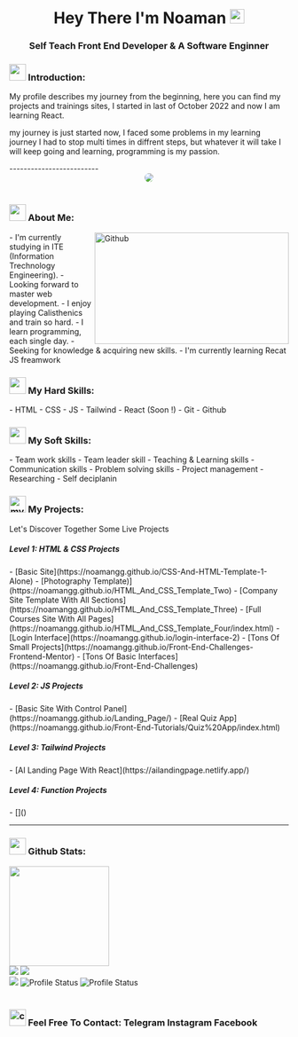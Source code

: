 <h1 align="center">Hey There I'm Noaman <img src="https://media.giphy.com/media/hvRJCLFzcasrR4ia7z/giphy.gif" width="26" /></h1>
<h3 align="center">Self Teach Front End Developer & A Software Enginner</h3>
<h3><img src="https://media.giphy.com/media/ABiB3kRDZ9HQXsmb7b/giphy.gif" width="30">
 Introduction:
</h3>
<p>My profile describes my journey from the beginning, here you can find my projects and trainings sites, I started in last of October 2022 and now I am learning React.</p>
<p>my journey is just started now, I faced some problems in my learning journey I had to stop multi times in diffrent steps, but whatever it will take I will keep going and learning, programming is my passion.</p>
-------------------------
<!-- Gif -->
<div align="center" >
<img style="border-radius: 10px" src="https://media.giphy.com/media/ZVik7pBtu9dNS/giphy.gif">
</div>
<br />
<!-- About Me Section -->
<h3>
<img src="https://media.giphy.com/media/ABiB3kRDZ9HQXsmb7b/giphy.gif" width="30">
  About Me:
</h3>
  <img width="350" height="201.25" align="right" alt="Github" src="https://github.githubassets.com/images/modules/profile/profile-first-issue-dark.svg" />
- I'm currently studying in ITE (Information Trechnology Engineering).
- Looking forward to master web development.
- I enjoy playing Calisthenics and train so hard.
- I learn programming, each single day.
- Seeking for knowledge & acquiring new skills.
- I'm currently learning Recat JS freamwork
<br />
<!-- My Skills -->
<div>
<h3>
  <img src="https://media2.giphy.com/media/QssGEmpkyEOhBCb7e1/giphy.gif?cid=ecf05e47a0n3gi1bfqntqmob8g9aid1oyj2wr3ds3mg700bl&rid=giphy.gif" width="30">
  My Hard Skills:
</h3>
</div>
- HTML
- CSS
- JS
- Tailwind
- React (Soon !)
- Git
- Github


<div>
<h3>
  <img src="https://media2.giphy.com/media/QssGEmpkyEOhBCb7e1/giphy.gif?cid=ecf05e47a0n3gi1bfqntqmob8g9aid1oyj2wr3ds3mg700bl&rid=giphy.gif" width="30">
  My Soft Skills:
</h3>
</div>
- Team work skills
- Team leader skill
- Teaching & Learning skills
- Communication skills
- Problem solving skills
- Project management
- Researching
- Self deciplanin

<!-- Project Section -->
<div>
  <h3>
    <img width="30" src="https://media.giphy.com/media/zXzMKb3CQoBSVsuW0V/giphy.gif" alt="my projects icon">
    My Projects:
  </h3>
</div>
<p>Let's Discover Together Some Live Projects</p>
<h5>
Level 1: HTML & CSS Projects
</h5>
<div>
- [Basic Site](https://noamangg.github.io/CSS-And-HTML-Template-1-Alone)
- [Photography Template)](https://noamangg.github.io/HTML_And_CSS_Template_Two)
- [Company Site Template With All Sections](https://noamangg.github.io/HTML_And_CSS_Template_Three)
- [Full Courses Site With All Pages](https://noamangg.github.io/HTML_And_CSS_Template_Four/index.html)
- [Login Interface](https://noamangg.github.io/login-interface-2)
- [Tons Of Small Projects](https://noamangg.github.io/Front-End-Challenges-Frontend-Mentor)
- [Tons Of Basic Interfaces](https://noamangg.github.io/Front-End-Challenges)
 </div>
<h5>
Level 2: JS Projects
</h5>
- [Basic Site With Control Panel](https://noamangg.github.io/Landing_Page/)
- [Real Quiz App](https://noamangg.github.io/Front-End-Tutorials/Quiz%20App/index.html)
<h5>
Level 3: Tailwind Projects
</h5>
- [AI Landing Page With React](https://ailandingpage.netlify.app/)
<h5>
Level 4: Function Projects
</h5>
- []()


------------
<!-- Github State -->
<div>
<h3>
  <img src="https://i.pinimg.com/originals/65/c4/f4/65c4f452571be1261e9c623f7da488ac.gif" width="30"> 
  Github Stats:
</h3>

<img height="180" src="https://github-readme-streak-stats.herokuapp.com?user=noamangg&theme=dark&hide_border=true&border_radius=5&date_format=M%20j%5B%2C%20Y%5D">
  <br />
<img src="https://github-readme-stats.vercel.app/api/top-langs/?username=noamangg&layout=compact&theme=dark">
  <img src="https://github-readme-stats.vercel.app/api?username=noamangg&show_icons=true&theme=dark">
  
<div align="left">
<img src="http://github-profile-summary-cards.vercel.app/api/cards/profile-details?username=noamangg&theme=nord_dark">
<img src="http://github-profile-summary-cards.vercel.app/api/cards/stats?username=noamangg&theme=nord_dark" alt="Profile Status">
<img src="http://github-profile-summary-cards.vercel.app/api/cards/productive-time?username=noamangg&theme=nord_dark&utcOffset=8" alt="Profile Status">
</div>

<br />
<!-- Contact Me -->
<div>
  <h3>
    <img width="30" src="https://media.giphy.com/media/Kd5t8Q0aUDui9yaf9n/giphy.gif" alt="contact us icon">
    Feel Free To Contact:
    Telegram Instagram Facebook
  </h3>
</div>
</div>
